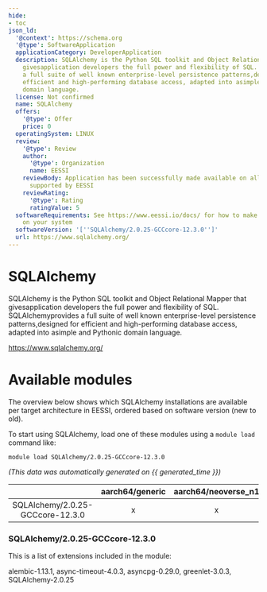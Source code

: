```yaml
---
hide:
- toc
json_ld:
  '@context': https://schema.org
  '@type': SoftwareApplication
  applicationCategory: DeveloperApplication
  description: SQLAlchemy is the Python SQL toolkit and Object Relational Mapper that
    givesapplication developers the full power and flexibility of SQL. SQLAlchemyprovides
    a full suite of well known enterprise-level persistence patterns,designed for
    efficient and high-performing database access, adapted into asimple and Pythonic
    domain language.
  license: Not confirmed
  name: SQLAlchemy
  offers:
    '@type': Offer
    price: 0
  operatingSystem: LINUX
  review:
    '@type': Review
    author:
      '@type': Organization
      name: EESSI
    reviewBody: Application has been successfully made available on all architectures
      supported by EESSI
    reviewRating:
      '@type': Rating
      ratingValue: 5
  softwareRequirements: See https://www.eessi.io/docs/ for how to make EESSI available
    on your system
  softwareVersion: '[''SQLAlchemy/2.0.25-GCCcore-12.3.0'']'
  url: https://www.sqlalchemy.org/
---
```


SQLAlchemy
==========


SQLAlchemy is the Python SQL toolkit and Object Relational Mapper that givesapplication developers the full power and flexibility of SQL. SQLAlchemyprovides a full suite of well known enterprise-level persistence patterns,designed for efficient and high-performing database access, adapted into asimple and Pythonic domain language.

https://www.sqlalchemy.org/
# Available modules


The overview below shows which SQLAlchemy installations are available per target architecture in EESSI, ordered based on software version (new to old).

To start using SQLAlchemy, load one of these modules using a `module load` command like:

```shell
module load SQLAlchemy/2.0.25-GCCcore-12.3.0
```

*(This data was automatically generated on {{ generated_time }})*  

| |aarch64/generic|aarch64/neoverse_n1|aarch64/neoverse_v1|x86_64/generic|x86_64/amd/zen2|x86_64/amd/zen3|x86_64/amd/zen4|x86_64/intel/haswell|x86_64/intel/sapphirerapids|x86_64/intel/skylake_avx512|aarch64/nvidia/grace|
| :---: | :---: | :---: | :---: | :---: | :---: | :---: | :---: | :---: | :---: | :---: | :---: |
|SQLAlchemy/2.0.25-GCCcore-12.3.0|x|x|x|x|x|x|x|x|x|x|x|


### SQLAlchemy/2.0.25-GCCcore-12.3.0

This is a list of extensions included in the module:

alembic-1.13.1, async-timeout-4.0.3, asyncpg-0.29.0, greenlet-3.0.3, SQLAlchemy-2.0.25
